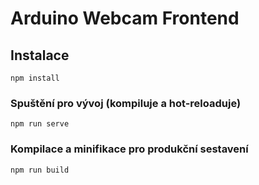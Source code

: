 # Arduino Webcam Frontend

## Instalace
```
npm install
```

### Spuštění pro vývoj (kompiluje a hot-reloaduje)
```
npm run serve
```

### Kompilace a minifikace pro produkční sestavení
```
npm run build
```